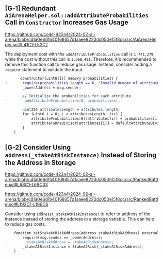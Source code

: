 ## [G-1] Redundant `AiArenaHelper.sol::addAttributeProbabilities` Call in `Constructor` Increases Gas Usage

https://github.com/code-423n4/2024-02-ai-arena/blob/cd1a0e6d1b40168657d1aaee8223dc050e15f8cc/src/AiArenaHelper.sol#L41C1-L52C7

The deployment cost with the `addAttributeProbabilities` call is `1,741,279`, while the cost without this call is `1,660,491`. Therefore, it's recommended to remove this function call to reduce gas usage. Instead, consider adding a `require` statement to validate the input.

```diff
       constructor(uint8[][] memory probabilities) {
+       require(probabilities.length == 6, "Invalid number of attribute arrays");
        _ownerAddress = msg.sender;

        // Initialize the probabilities for each attribute
-        addAttributeProbabilities(0, probabilities); 

        uint256 attributesLength = attributes.length;
        for (uint8 i = 0; i < attributesLength; i++) {
            attributeProbabilities[0][attributes[i]] = probabilities[i];
            attributeToDnaDivisor[attributes[i]] = defaultAttributeDivisor[i];
        }
    }
```

## [G-2] Consider Using `address(_stakeAtRiskInstance)` Instead of Storing the Address in Storage

https://github.com/code-423n4/2024-02-ai-arena/blob/cd1a0e6d1b40168657d1aaee8223dc050e15f8cc/src/RankedBattle.sol#L68C1-L69C33

https://github.com/code-423n4/2024-02-ai-arena/blob/cd1a0e6d1b40168657d1aaee8223dc050e15f8cc/src/RankedBattle.sol#L192C1-L196C6

Consider using `address(_stakeAtRiskInstance)` to refer to address of the instance instead of storing the address in a storage variable. This can help to reduce gas costs.


```diff
    function setStakeAtRiskAddress(address stakeAtRiskAddress) external {
        require(msg.sender == _ownerAddress);
-        _stakeAtRiskAddress = stakeAtRiskAddress;
        _stakeAtRiskInstance = StakeAtRisk(_stakeAtRiskAddress);
    }

```
